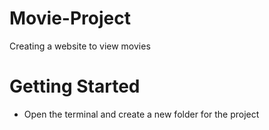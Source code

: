 # Movie-Project
 Creating a website to view movies
 <br>
 <h1>Getting Started</h1>
 <ul>
 <li>Open the terminal and create a new folder for the project</li>
</ul>
